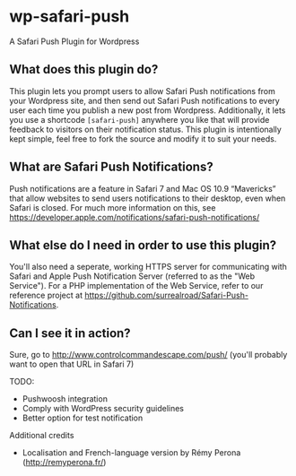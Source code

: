 wp-safari-push
==

A Safari Push Plugin for Wordpress

What does this plugin do?
--
This plugin lets you prompt users to allow Safari Push notifications from your Wordpress site, and then send out Safari Push notifications to every user each time you publish a new post from Wordpress.
Additionally, it lets you use a shortcode `[safari-push]` anywhere you like that will provide feedback to visitors on their notification status.
This plugin is intentionally kept simple, feel free to fork the source and modify it to suit your needs.

What are Safari Push Notifications?
--
Push notifications are a feature in Safari 7 and Mac OS 10.9 “Mavericks” that allow websites to send users notifications to their desktop, even when Safari is closed.
For much more information on this, see https://developer.apple.com/notifications/safari-push-notifications/

What else do I need in order to use this plugin?
--
You'll also need a seperate, working HTTPS server for communicating with Safari and Apple Push Notification Server (referred to as the "Web Service").
For a PHP implementation of the Web Service, refer to our reference project at https://github.com/surrealroad/Safari-Push-Notifications.

Can I see it in action?
--
Sure, go to http://www.controlcommandescape.com/push/ (you'll probably want to open that URL in Safari 7)


TODO:
- Pushwoosh integration
- Comply with WordPress security guidelines
- Better option for test notification


Additional credits
- Localisation and French-language version by Rémy Perona (http://remyperona.fr/)